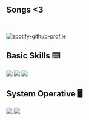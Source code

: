 ## Songs <3
<br>

[![spotify-github-profile](https://spotify-github-profile.kittinanx.com/api/view?uid=31pc2jjnflsqkjpfrcptdoalem3u&cover_image=true&theme=compact&show_offline=false&background_color=121212&interchange=false)](https://github.com/kittinan/spotify-github-profile)


## Basic Skills ⌨️
<img src="https://img.shields.io/badge/Python-3776AB?style=for-the-badge&logo=python&logoColor=white" />
<img src="https://img.shields.io/badge/HTML5-E34F26?style=for-the-badge&logo=html5&logoColor=white" /> 
<img src="https://img.shields.io/badge/CSS3-1572B6?style=for-the-badge&logo=css3&logoColor=white" />

## System Operative 🖥️
<img src="https://img.shields.io/badge/Windows-017AD7?style=for-the-badge&logo=windows&logoColor=white" /> 
<img src="https://img.shields.io/badge/Linux-E34F26?style=for-the-badge&logo=linux&logoColor=black" />
